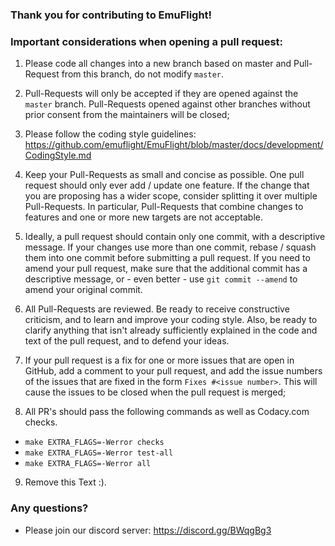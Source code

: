 ### Thank you for contributing to EmuFlight!

### Important considerations when opening a pull request:

1. Please code all changes into a new branch based on master and Pull-Request from this branch, do not modify `master`.

2. Pull-Requests will only be accepted if they are opened against the `master` branch. Pull-Requests opened against other branches without prior consent from the maintainers will be closed;

3. Please follow the coding style guidelines: https://github.com/emuflight/EmuFlight/blob/master/docs/development/CodingStyle.md

4. Keep your Pull-Requests as small and concise as possible. One pull request should only ever add / update one feature. If the change that you are proposing has a wider scope, consider splitting it over multiple Pull-Requests. In particular, Pull-Requests that combine changes to features and one or more new targets are not acceptable.

5. Ideally, a pull request should contain only one commit, with a descriptive message. If your changes use more than one commit, rebase / squash them into one commit before submitting a pull request. If you need to amend your pull request, make sure that the additional commit has a descriptive message, or - even better - use `git commit --amend` to amend your original commit.

6. All Pull-Requests are reviewed. Be ready to receive constructive criticism, and to learn and improve your coding style. Also, be ready to clarify anything that isn't already sufficiently explained in the code and text of the pull request, and to defend your ideas.

7. If your pull request is a fix for one or more issues that are open in GitHub, add a comment to your pull request, and add the issue numbers of the issues that are fixed in the form `Fixes #<issue number>`. This will cause the issues to be closed when the pull request is merged;

8. All PR's should pass the following commands as well as Codacy.com checks.
* `make EXTRA_FLAGS=-Werror checks`
* `make EXTRA_FLAGS=-Werror test-all`
* `make EXTRA_FLAGS=-Werror all`

9. Remove this Text :).

### Any questions?
* Please join our discord server: https://discord.gg/BWqgBg3
